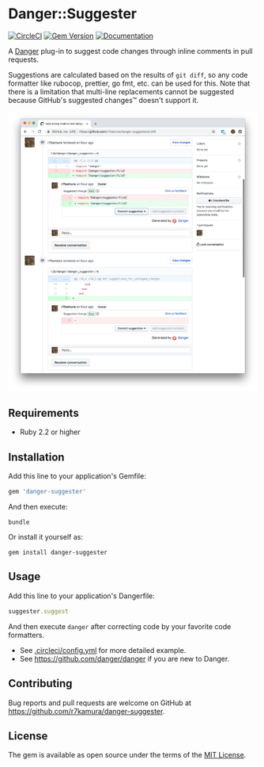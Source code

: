 # Danger::Suggester

[![CircleCI](https://circleci.com/gh/r7kamura/danger-suggester.svg?style=svg)](https://circleci.com/gh/r7kamura/workflows/danger-suggester)
[![Gem Version](https://badge.fury.io/rb/danger-suggester.svg)](https://rubygems.org/gems/danger-suggester)
[![Documentation](http://img.shields.io/badge/docs-rdoc.info-blue.svg)](http://www.rubydoc.info/github/r7kamura/danger-suggester)

A [Danger](https://github.com/danger/danger) plug-in to suggest code changes through inline comments in pull requests.

Suggestions are calculated based on the results of `git diff`, so any code formatter like rubocop, prettier, go fmt, etc. can be used for this.
Note that there is a limitation that multi-line replacements cannot be suggested because GitHub's suggested changes™ doesn't support it.

![demo](/images/demo.png)

## Requirements

- Ruby 2.2 or higher

## Installation

Add this line to your application's Gemfile:

```ruby
gem 'danger-suggester'
```

And then execute:

```
bundle
```

Or install it yourself as:

```
gem install danger-suggester
```

## Usage

Add this line to your application's Dangerfile:

```ruby
suggester.suggest
```

And then execute `danger` after correcting code by your favorite code formatters.

- See [.circleci/config.yml](/.circleci/config.yml) for more detailed example.
- See https://github.com/danger/danger if you are new to Danger.

## Contributing

Bug reports and pull requests are welcome on GitHub at https://github.com/r7kamura/danger-suggester.

## License

The gem is available as open source under the terms of the [MIT License](https://opensource.org/licenses/MIT).

